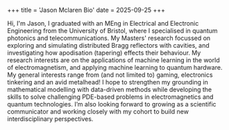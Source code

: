 +++
title = 'Jason Mclaren Bio'
date = 2025-09-25
+++

Hi, I'm Jason, I graduated with an MEng in Electrical and Electronic Engineering from the University of Bristol, where I specialised in quantum photonics and telecommunications. My Masters' research focussed on exploring and simulating distributed Bragg reflectors with cavities, and investigating how apodisation (tapering) effects their behaviour. My research interests are on the applications of machine learning in the world of electromagnetism, and applying machine learning to quantum hardware. My general interests range from (and not limited to) gaming, electronics tinkering and an avid metalhead! I hope to strengthen my grounding in mathematical modelling with data-driven methods while developing the skills to solve challenging PDE-based problems in electromagnetics and quantum technologies. I’m also looking forward to growing as a scientific communicator and working closely with my cohort to build new interdisciplinary perspectives. 